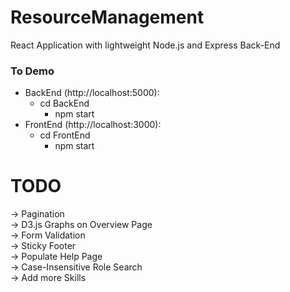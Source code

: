 # ResourceManagement

React Application with lightweight Node.js and Express Back-End <br/> 

### To Demo <br/>
* BackEnd (http://localhost:5000): <br/>
  * cd BackEnd <br/>
    * npm start <br/>
* FrontEnd (http://localhost:3000): <br/>
  * cd FrontEnd <br/>
    * npm start <br/>

# TODO

-> Pagination <br/>
-> D3.js Graphs on Overview Page <br/>
-> Form Validation <br/>
-> Sticky Footer <br/>
-> Populate Help Page <br/>
-> Case-Insensitive Role Search <br/>
-> Add more Skills <br/>
